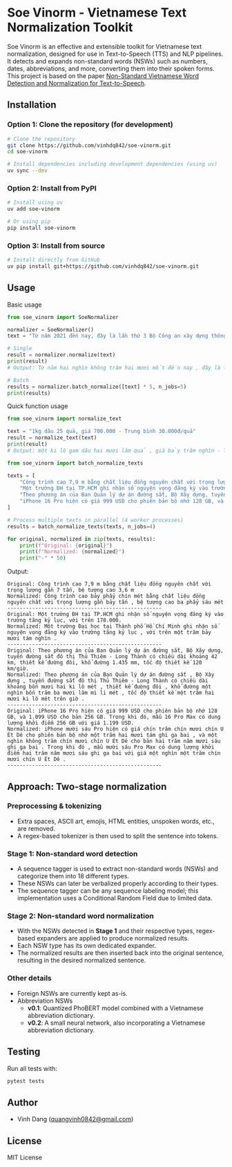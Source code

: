 # Soe Vinorm - Vietnamese Text Normalization Toolkit

Soe Vinorm is an effective and extensible toolkit for Vietnamese text normalization, designed for use in Text-to-Speech (TTS) and NLP pipelines. It detects and expands non-standard words (NSWs) such as numbers, dates, abbreviations, and more, converting them into their spoken forms. This project is based on the paper [Non-Standard Vietnamese Word Detection and Normalization for Text-to-Speech](https://arxiv.org/abs/2209.02971).

## Installation

### Option 1: Clone the repository (for development)
```bash
# Clone the repository
git clone https://github.com/vinhdq842/soe-vinorm.git
cd soe-vinorm

# Install dependencies including development dependencies (using uv)
uv sync --dev
```

### Option 2: Install from PyPI
```bash
# Install using uv
uv add soe-vinorm

# Or using pip
pip install soe-vinorm
```

### Option 3: Install from source
```bash
# Install directly from GitHub
uv pip install git+https://github.com/vinhdq842/soe-vinorm.git
```

## Usage

Basic usage

```python
from soe_vinorm import SoeNormalizer

normalizer = SoeNormalizer()
text = "Từ năm 2021 đến nay, đây là lần thứ 3 Bộ Công an xây dựng thông tư để quy định liên quan đến mẫu hộ chiếu, giấy thông hành."

# Single
result = normalizer.normalize(text)
print(result)
# Output: Từ năm hai nghìn không trăm hai mươi mốt đến nay , đây là lần thứ ba Bộ Công an xây dựng thông tư để quy định liên quan đến mẫu hộ chiếu , giấy thông hành .

# Batch
results = normalizer.batch_normalize([text] * 5, n_jobs=5)
print(results)
```

Quick function usage

```python
from soe_vinorm import normalize_text

text = "1kg dâu 25 quả, giá 700.000 - Trung bình 30.000đ/quả"
result = normalize_text(text)
print(result)
# Output: một ki lô gam dâu hai mươi lăm quả , giá bảy trăm nghìn - Trung bình ba mươi nghìn đồng trên quả
```

```python
from soe_vinorm import batch_normalize_texts

texts = [
    "Công trình cao 7,9 m bằng chất liệu đồng nguyên chất với trọng lượng gần 7 tấn, bệ tượng cao 3,6 m",
    "Một trường ĐH tại TP.HCM ghi nhận số nguyện vọng đăng ký vào trường tăng kỷ lục, với trên 178.000.",
    "Theo phương án của Ban Quản lý dự án đường sắt, Bộ Xây dựng, tuyến đường sắt đô thị Thủ Thiêm - Long Thành có chiều dài khoảng 42 km, thiết kế đường đôi, khổ đường 1.435 mm, tốc độ thiết kế 120 km/giờ.",
    "iPhone 16 Pro hiện có giá 999 USD cho phiên bản bộ nhớ 128 GB, và 1.099 USD cho bản 256 GB. Trong khi đó, mẫu 16 Pro Max có dung lượng khởi điểm 256 GB với giá 1.199 USD.",
]

# Process multiple texts in parallel (4 worker processes)
results = batch_normalize_texts(texts, n_jobs=4)

for original, normalized in zip(texts, results):
    print(f"Original: {original}")
    print(f"Normalized: {normalized}")
    print("-" * 50)
```

Output:
```
Original: Công trình cao 7,9 m bằng chất liệu đồng nguyên chất với trọng lượng gần 7 tấn, bệ tượng cao 3,6 m
Normalized: Công trình cao bảy phẩy chín mét bằng chất liệu đồng nguyên chất với trọng lượng gần bảy tấn , bệ tượng cao ba phẩy sáu mét
--------------------------------------------------
Original: Một trường ĐH tại TP.HCM ghi nhận số nguyện vọng đăng ký vào trường tăng kỷ lục, với trên 178.000.
Normalized: Một trường Đại học tại Thành phố Hồ Chí Minh ghi nhận số nguyện vọng đăng ký vào trường tăng kỷ lục , với trên một trăm bảy mươi tám nghìn .
--------------------------------------------------
Original: Theo phương án của Ban Quản lý dự án đường sắt, Bộ Xây dựng, tuyến đường sắt đô thị Thủ Thiêm - Long Thành có chiều dài khoảng 42 km, thiết kế đường đôi, khổ đường 1.435 mm, tốc độ thiết kế 120 km/giờ.
Normalized: Theo phương án của Ban Quản lý dự án đường sắt , Bộ Xây dựng , tuyến đường sắt đô thị Thủ Thiêm - Long Thành có chiều dài khoảng bốn mươi hai ki lô mét , thiết kế đường đôi , khổ đường một nghìn bốn trăm ba mươi lăm mi li mét , tốc độ thiết kế một trăm hai mươi ki lô mét trên giờ .
--------------------------------------------------
Original: iPhone 16 Pro hiện có giá 999 USD cho phiên bản bộ nhớ 128 GB, và 1.099 USD cho bản 256 GB. Trong khi đó, mẫu 16 Pro Max có dung lượng khởi điểm 256 GB với giá 1.199 USD.
Normalized: iPhone mười sáu Pro hiện có giá chín trăm chín mươi chín U Ét Dê cho phiên bản bộ nhớ một trăm hai mươi tám ghi ga bai , và một nghìn không trăm chín mươi chín U Ét Dê cho bản hai trăm năm mươi sáu ghi ga bai . Trong khi đó , mẫu mười sáu Pro Max có dung lượng khởi điểm hai trăm năm mươi sáu ghi ga bai với giá một nghìn một trăm chín mươi chín U Ét Dê .
--------------------------------------------------
```

## Approach: Two-stage normalization

### Preprocessing & tokenizing
- Extra spaces, ASCII art, emojis, HTML entities, unspoken words, etc., are removed.
- A regex-based tokenizer is then used to split the sentence into tokens.

### Stage 1: Non-standard word detection
- A sequence tagger is used to extract non-standard words (NSWs) and categorize them into 18 different types.
- These NSWs can later be verbalized properly according to their types.
- The sequence tagger can be any sequence labeling model; this implementation uses a Conditional Random Field due to limited data.

### Stage 2: Non-standard word normalization
- With the NSWs detected in **Stage 1** and their respective types, regex-based expanders are applied to produce normalized results.
- Each NSW type has its own dedicated expander.
- The normalized results are then inserted back into the original sentence, resulting in the desired normalized sentence.

### Other details
- Foreign NSWs are currently kept as-is.
- Abbreviation NSWs
  - **v0.1**: Quantized PhoBERT model combined with a Vietnamese abbreviation dictionary.
  - **v0.2**: A small neural network, also incorporating a Vietnamese abbreviation dictionary.

## Testing
Run all tests with:
```bash
pytest tests
```

## Author
- Vinh Dang (<quangvinh0842@gmail.com>)

## License
MIT License
